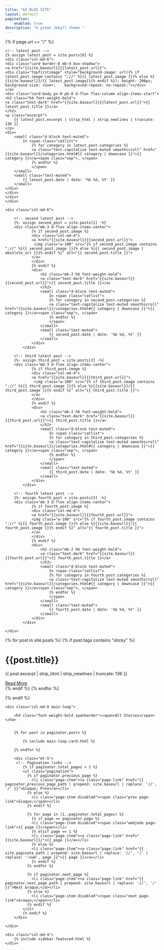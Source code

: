 ```yaml
---
title: "AI BLOG SITE"
layout: default
pagination:
    enabled: true
description: "A great Jekyll theme "
---
```



<div class="container">
    
{% if page.url == "/" %}
    
    
    
<!-- Begin post excerpts, let's highlight the first 4 posts on top -->
<div class="row remove-site-content-margin">
    
    <!-- latest post -->
    {% assign latest_post = site.posts[0] %}
    <div class="col-md-6">
    <div class="card border-0 mb-4 box-shadow">   
    <a href="{{site.baseurl}}{{latest_post.url}}">
    <div class="topfirstimage" style="background-image: url({% if latest_post.image contains "://" %}{{ latest_post.image }}{% else %} {{site.baseurl}}/{{ latest_post.image}}{% endif %}); height: 200px;    background-size: cover;    background-repeat: no-repeat;"></div>     
    </a>
    <div class="card-body px-0 pb-0 d-flex flex-column align-items-start">
    <h2 class="h4 font-weight-bold">
    <a class="text-dark" href="{{site.baseurl}}{{latest_post.url}}">{{ latest_post.title }}</a>
    </h2>
    <p class="excerpt">
        {{ latest_post.excerpt | strip_html | strip_newlines | truncate: 136 }}
    </p>
    <div>
        <small class="d-block text-muted">
            In <span class="catlist">
                {% for category in latest_post.categories %}
                <a class="text-capitalize text-muted smoothscroll" href="{{site.baseurl}}/categories.html#{{ category | downcase }}">{{ category }}</a><span class="sep">, </span>
                {% endfor %}
                </span>                   
        </small>
        <small class="text-muted">
            {{ latest_post.date | date: '%b %d, %Y' }}
        </small>
    </div>
    </div>
    </div>
    </div>
    
    <div class="col-md-6">
        
        <!-- second latest post -->
        {%- assign second_post = site.posts[1] -%}        
        <div class="mb-3 d-flex align-items-center">                
                {% if second_post.image %}
                <div class="col-md-4">
                <a href="{{site.baseurl}}{{second_post.url}}">
                 <img class="w-100" src="{% if second_post.image contains "://" %}{{ second_post.image }}{% else %}{{ second_post.image | absolute_url }}{% endif %}" alt="{{ second_post.title }}">
                </a>
                </div>
                {% endif %}                
                <div>
                    <h2 class="mb-2 h6 font-weight-bold">
                    <a class="text-dark" href="{{site.baseurl}}{{second_post.url}}">{{ second_post.title }}</a>
                    </h2>
                    <small class="d-block text-muted">
                        In <span class="catlist">
                        {% for category in second_post.categories %}
                        <a class="text-capitalize text-muted smoothscroll" href="{{site.baseurl}}/categories.html#{{ category | downcase }}">{{ category }}</a><span class="sep">, </span>
                        {% endfor %}
                        </span>                   
                    </small>
                    <small class="text-muted">
                        {{ second_post.date | date: '%b %d, %Y' }}
                    </small>
                </div>
            </div>
        
        <!-- third latest post -->
        {%- assign third_post = site.posts[2] -%}        
        <div class="mb-3 d-flex align-items-center">                
                {% if third_post.image %}
                <div class="col-md-4">
                <a href="{{site.baseurl}}{{third_post.url}}">
                 <img class="w-100" src="{% if third_post.image contains "://" %}{{ third_post.image }}{% else %}{{site.baseurl}}/{{ third_post.image }}{% endif %}" alt="{{ third_post.title }}">
                </a>
                </div>
                {% endif %}                
                <div>
                    <h2 class="mb-2 h6 font-weight-bold">
                    <a class="text-dark" href="{{site.baseurl}}{{third_post.url}}">{{ third_post.title }}</a>
                    </h2>
                    <small class="d-block text-muted">
                        In <span class="catlist">
                        {% for category in third_post.categories %}
                        <a class="text-capitalize text-muted smoothscroll" href="{{site.baseurl}}/categories.html#{{ category | downcase }}">{{ category }}</a><span class="sep">, </span>
                        {% endfor %}
                        </span>                   
                    </small>
                    <small class="text-muted">
                        {{ third_post.date | date: '%b %d, %Y' }}
                    </small>
                </div>
            </div>
        
        <!-- fourth latest post -->
        {%- assign fourth_post = site.posts[3] -%}        
        <div class="mb-3 d-flex align-items-center">                
                {% if fourth_post.image %}
                <div class="col-md-4">
                <a href="{{site.baseurl}}{{fourth_post.url}}">
                <img class="w-100" src="{% if fourth_post.image contains "://" %}{{ fourth_post.image }}{% else %}{{site.baseurl}}/{{ fourth_post.image }}{% endif %}" alt="{{ fourth_post.title }}">
                </a>
                </div>
                {% endif %}                
                <div>
                    <h2 class="mb-2 h6 font-weight-bold">
                    <a class="text-dark" href="{{site.baseurl}}{{fourth_post.url}}">{{ fourth_post.title }}</a>
                    </h2>
                    <small class="d-block text-muted">
                        In <span class="catlist">
                        {% for category in fourth_post.categories %}
                        <a class="text-capitalize text-muted smoothscroll" href="{{site.baseurl}}/categories.html#{{ category | downcase }}">{{ category }}</a><span class="sep">, </span>
                        {% endfor %}
                        </span>                   
                    </small>
                    <small class="text-muted">
                        {{ fourth_post.date | date: '%b %d, %Y' }}
                    </small>
                </div>
            </div>
        
    </div>
    
</div>
    
<!-- Sticky - add sticky tag to the post you want to highlight here - tags: [sticky] -->
{% for post in site.posts %} 
{% if post.tags contains "sticky" %}
<div class="jumbotron jumbotron-fluid jumbotron-home pt-0 pb-0 mt-3 mb-2rem bg-lightblue position-relative">
    <div class="pl-4 pr-0 h-100 tofront">
        <div class="row justify-content-between">
            <div class="col-md-6 pt-6 pb-6 pr-lg-4 align-self-center">
                <h1 class="mb-3">{{post.title}}</h1>
                <p class="mb-3 lead">
                    {{ post.excerpt | strip_html | strip_newlines | truncate: 136 }}
                </p>
                <a href="{{site.baseurl}}{{post.url}}" class="btn btn-dark">Read More</a>
            </div>
            <div class="col-md-6 d-none d-md-block pr-0" style="background-size:cover;background-image:url({{site.baseurl}}/{{ post.image }});">	
            </div>
        </div>
    </div>
</div> 
{% endif %}
{% endfor %}


    


{% endif %} <!--endif page url is / -->
    


<!-- Now the rest of the posts with the usual loop but with an offset:4 on the first page so we can skeep the first 4 posts displayed above -->
    
<div class="row mt-3">
   
    <div class="col-md-8 main-loop">
        
        <h4 class="font-weight-bold spanborder"><span>All Stories</span></h4>
        

        {% for post in paginator.posts %}
        
            {% include main-loop-card.html %}
        
        {% endfor %}
        
        <div class="mt-5">
         <!-- Pagination links -->
            {% if paginator.total_pages > 1 %}
            <ul class="pagination"> 
              {% if paginator.previous_page %}
                <li class="page-item"><a class="page-link" href="{{ paginator.previous_page_path | prepend: site.baseurl | replace: '//', '/' }}">&laquo; Prev</a></li>
              {% else %}
                <li class="page-item disabled"><span class="prev page-link">&laquo;</span></li>
              {% endif %}

              {% for page in (1..paginator.total_pages) %}
                {% if page == paginator.page %}
                <li class="page-item disabled"><span class="webjeda page-link">{{ page }}</span></li>
                {% elsif page == 1 %}
                <li class="page-item"><a class="page-link" href="{{site.baseurl}}/">{{ page }}</a></li>
                {% else %}
                <li class="page-item"><a class="page-link" href="{{ site.paginate_path | prepend: site.baseurl | replace: '//', '/' | replace: ':num', page }}">{{ page }}</a></li>
                {% endif %}
              {% endfor %}

              {% if paginator.next_page %}
                <li class="page-item"><a class="page-link" href="{{ paginator.next_page_path | prepend: site.baseurl | replace: '//', '/' }}">Next &raquo;</a></li>
              {% else %}
                <li class="page-item disabled"><span class="next page-link">&raquo;</span></li>
              {% endif %}
            </ul>
            {% endif %}      
        </div>
        
    </div>
    
    <div class="col-md-4">
        {% include sidebar-featured.html %}    
    </div>
    
</div>



</div>
